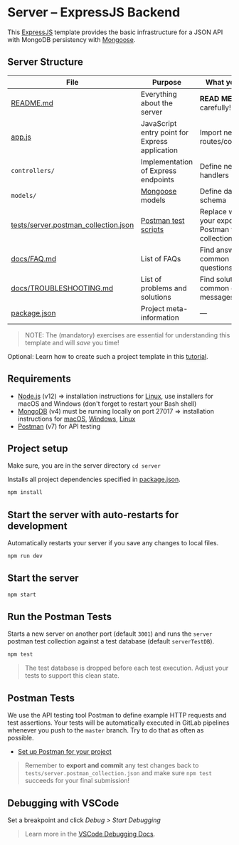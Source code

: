 # Server – ExpressJS Backend

This [ExpressJS](https://expressjs.com/) template provides the basic infrastructure for a JSON API with MongoDB persistency with [Mongoose](https://mongoosejs.com/).

## Server Structure

| File        | Purpose           | What you do?  |
| ------------- | ------------- | ----- |
| [README.md](./README.md) | Everything about the server | **READ ME** carefully! |
| [app.js](./app.js) | JavaScript entry point for Express application | Import new routes/controllers |
| `controllers/` | Implementation of Express endpoints | Define new route handlers |
| `models/` | [Mongoose](https://mongoosejs.com/) models | Define data schema |
| [tests/server.postman_collection.json](tests/server.postman_collection.json) | [Postman test scripts](https://learning.postman.com/docs/postman/scripts/test-scripts/) | Replace with your exported Postman test collection |
| [docs/FAQ.md](docs/FAQ.md) | List of FAQs | Find answers to common questions |
| [docs/TROUBLESHOOTING.md](docs/TROUBLESHOOTING.md) | List of problems and solutions | Find solutions for common error messages |
| [package.json](package.json) | Project meta-information | — |

> NOTE: The (mandatory) exercises are essential for understanding this template and will *save* you time!

Optional: Learn how to create such a project template in this [tutorial](https://developer.mozilla.org/en-US/docs/Learn/Server-side/Express_Nodejs/skeleton_website).

## Requirements

* [Node.js](https://nodejs.org/en/download/) (v12) => installation instructions for [Linux](https://github.com/nodesource/distributions), use installers for macOS and Windows (don't forget to restart your Bash shell)
* [MongoDB](https://www.mongodb.com/download-center/community?jmp=nav) (v4) must be running locally on port 27017 => installation instructions for [macOS](https://github.com/joe4dev/dit032-setup/blob/master/macOS.md#mongodb), [Windows](https://github.com/joe4dev/dit032-setup/blob/master/Windows.md#mongodb), [Linux](https://github.com/joe4dev/dit032-setup/blob/master/Linux.md#mongodb)
* [Postman](https://www.getpostman.com/downloads/) (v7) for API testing

## Project setup

Make sure, you are in the server directory `cd server`

Installs all project dependencies specified in [package.json](./package.json).

```bash
npm install
```

## Start the server with auto-restarts for development

Automatically restarts your server if you save any changes to local files.

```bash
npm run dev
```

## Start the server

```bash
npm start
```

## Run the Postman Tests

Starts a new server on another port (default `3001`) and runs the `server` postman test collection against a test database (default `serverTestDB`).

```bash
npm test
```

> The test database is dropped before each test execution. Adjust your tests to support this clean state.

## Postman Tests

We use the API testing tool Postman to define example HTTP requests and test assertions. Your tests will be automatically executed in GitLab pipelines whenever you push to the `master` branch. Try to do that as often as possible.

* [Set up Postman for your project](./docs/POSTMAN.md)

> Remember to **export and commit** any test changes back to `tests/server.postman_collection.json` and make sure `npm test` succeeds for your final submission!

## Debugging with VSCode

Set a breakpoint and click *Debug > Start Debugging*

> Learn more in the [VSCode Debugging Docs](https://code.visualstudio.com/docs/editor/debugging).
